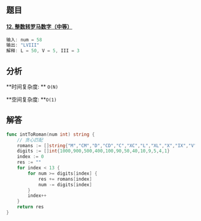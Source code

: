 ## 题目

#### [12. 整数转罗马数字（中等）](https://leetcode-cn.com/problems/integer-to-roman/)

```go
输入: num = 58
输出: "LVIII"
解释: L = 50, V = 5, III = 3
```



## 分析

**时间复杂度: ** `O(N)`

**空间复杂度:  **`O(1)`

## 解答

```go
func intToRoman(num int) string {
    // 贪心匹配
    romans := []string{"M","CM","D","CD","C","XC","L","XL","X","IX","V","IV","I"}
    digits := []int{1000,900,500,400,100,90,50,40,10,9,5,4,1}
    index := 0
    res := ""
    for index < 13 {
        for num >= digits[index] {
            res += romans[index]
            num -= digits[index]
        }
        index++
    }
    return res
}
```

